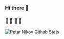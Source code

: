 ### Hi there 👋

### 🚀 🚀 🚀 🚀
<p align="center">
<img align="left" src="https://github-readme-stats.vercel.app/api?username=petar-nikov&show_icons=true&count_private=true&line_height=21&theme=react" alt="Petar Nikov Github Stats" />
</p>
<!--
**petar-nikov/petar-nikov** is a ✨ _special_ ✨ repository because its `README.md` (this file) appears on your GitHub profile.

Here are some ideas to get you started:

- 🔭 I’m currently working on ...
- 🌱 I’m currently learning ...
- 👯 I’m looking to collaborate on ...
- 🤔 I’m looking for help with ...
- 💬 Ask me about ...
- 📫 How to reach me: ...
- 😄 Pronouns: ...
- ⚡ Fun fact: ...
-->
